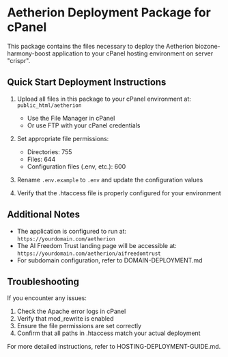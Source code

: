 # Aetherion Deployment Package for cPanel

This package contains the files necessary to deploy the Aetherion biozone-harmony-boost application
to your cPanel hosting environment on server "crispr".

## Quick Start Deployment Instructions

1. Upload all files in this package to your cPanel environment at: `public_html/aetherion`
   * Use the File Manager in cPanel
   * Or use FTP with your cPanel credentials

2. Set appropriate file permissions:
   * Directories: 755
   * Files: 644
   * Configuration files (.env, etc.): 600

3. Rename `.env.example` to `.env` and update the configuration values

4. Verify that the .htaccess file is properly configured for your environment

## Additional Notes

* The application is configured to run at: `https://yourdomain.com/aetherion`
* The AI Freedom Trust landing page will be accessible at: `https://yourdomain.com/aetherion/aifreedomtrust`
* For subdomain configuration, refer to DOMAIN-DEPLOYMENT.md

## Troubleshooting

If you encounter any issues:
1. Check the Apache error logs in cPanel
2. Verify that mod_rewrite is enabled
3. Ensure the file permissions are set correctly
4. Confirm that all paths in .htaccess match your actual deployment

For more detailed instructions, refer to HOSTING-DEPLOYMENT-GUIDE.md.
